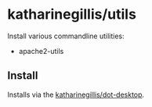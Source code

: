 # katharinegillis/utils
Install various commandline utilities:
- apache2-utils

## Install
Installs via the [katharinegillis/dot-desktop](https://github.com/katharinegillis/dot-desktop).
